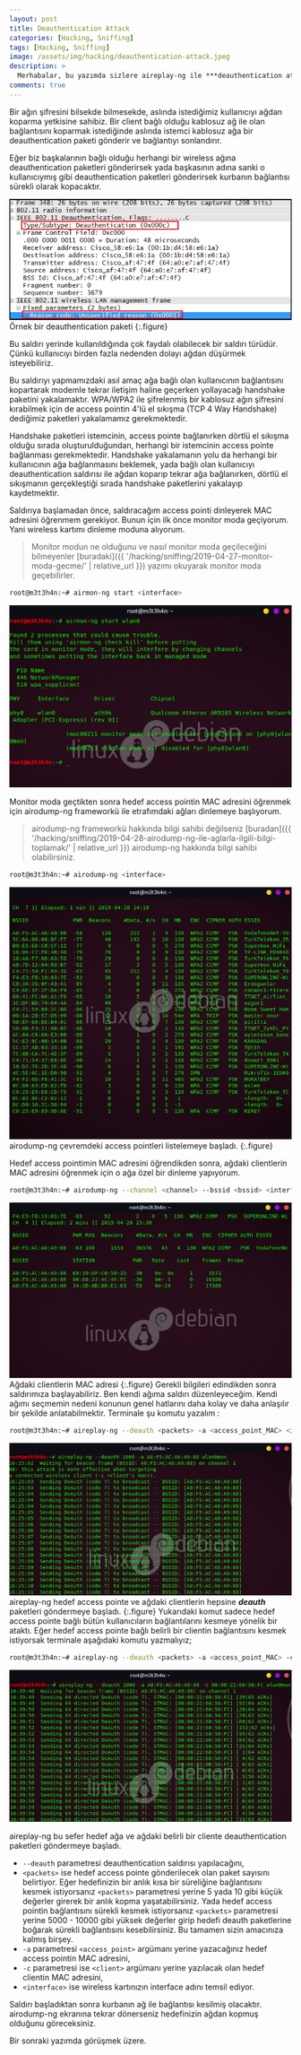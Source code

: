 ```yaml
---
layout: post
title: Deauthentication Attack
categories: [Hacking, Sniffing]
tags: [Hacking, Sniffing]
image: /assets/img/hacking/deauthentication-attack.jpeg
description: >
  Merhabalar, bu yazımda sizlere aireplay-ng ile ***deauthentication attack*** yani kullanıcıyı networkden koparma saldırısını anlatacağım.
comments: true
---
```


Bir ağın şifresini bilsekde bilmesekde, aslında istediğimiz kullanıcıyı ağdan koparma yetkisine sahibiz.
Bir client bağlı olduğu kablosuz ağ ile olan bağlantısını koparmak istediğinde aslında istemci kablosuz ağa bir deauthentication
paketi gönderir ve bağlantıyı sonlandırır. 

Eğer biz başkalarının bağlı olduğu herhangi bir wireless ağına deauthentication paketleri gönderirsek yada başkasının adına sanki o kullanıcıymış gibi deauthentication paketleri gönderirsek kurbanın bağlantısı sürekli olarak kopacaktır. 

![deauthentication packet](/assets/img/hacking/deauthentication-packet.png)
Örnek bir deauthentication paketi
{:.figure}

Bu saldırı yerinde kullanıldığında çok faydalı olabilecek bir saldırı türüdür. Çünkü kullanıcıyı birden fazla nedenden dolayı ağdan
düşürmek isteyebiliriz.

Bu saldırıyı yapmamızdaki asıl amaç ağa bağlı olan kullanıcının bağlantısını kopartarak modemle tekrar iletişim haline geçerken
yollayacağı handshake paketini yakalamaktır. WPA/WPA2 ile şifrelenmiş bir kablosuz ağın şifresini kırabilmek için de access pointin
4'lü el sıkışma (TCP 4 Way Handshake) dediğimiz paketleri yakalamamız gerekmektedir. 

Handshake paketleri istemcinin, access pointe bağlanırken dörtlü el sıkışma olduğu sırada oluşturulduğundan, herhangi bir istemcinin access pointe bağlanması gerekmektedir. Handshake yakalamanın yolu da herhangi bir kullanıcının ağa bağlanmasını beklemek, yada bağlı olan kullanıcıyı deauthentication saldırısı ile ağdan koparıp tekrar ağa bağlanırken, dörtlü el sıkışmanın gerçekleştiği sırada handshake paketlerini yakalayıp kaydetmektir.

Saldırıya başlamadan önce, saldıracağım access pointi dinleyerek MAC adresini öğrenmem gerekiyor. Bunun için ilk önce monitor moda geçiyorum. Yani wireless kartımı dinleme moduna alıyorum.
>Monitor modun ne olduğunu ve nasıl monitor moda geçileceğini bilmeyenler [buradaki]({{ '/hacking/sniffing/2019-04-27-monitor-moda-gecme/' | relative_url }}) yazımı okuyarak monitor moda geçebilirler.

~~~bash
root@m3t3h4n:~# airmon-ng start <interface>
~~~
![monitor mod](/assets/img/hacking/20190428002604-720x464.png)

Monitor moda geçtikten sonra hedef access pointin MAC adresini öğrenmek için airodump-ng frameworkü ile etrafımdaki ağları dinlemeye başlıyorum.
>airodump-ng frameworkü hakkında bilgi sahibi değilseniz [buradan]({{ '/hacking/sniffing/2019-04-28-airodump-ng-ile-aglarla-ilgili-bilgi-toplamak/' | relative_url }}) airodump-ng hakkında bilgi sahibi olabilirsiniz.

~~~bash
root@m3t3h4n:~# airodump-ng <interface>
~~~
![airodump-ng](/assets/img/hacking/20190428141021-800x714.png)
airodump-ng çevremdeki access pointleri listelemeye başladı.
{:.figure}

Hedef access pointimin MAC adresini öğrendikden sonra, ağdaki clientlerin MAC adresini öğrenmek için o ağa özel bir dinleme yapıyorum.

~~~bash
root@m3t3h4n:~# airodump-ng --channel <channel> --bssid <bssid> <interface>
~~~
![airodump-ng](/assets/img/hacking/20190428153019-803x500.png)
Ağdaki clientlerin MAC adresi
{:.figure}
Gerekli bilgileri edindikden sonra saldırımıza başlayabiliriz. Ben kendi ağıma saldırı düzenleyeceğim. Kendi ağımı seçmemin nedeni konunun genel hatlarını daha kolay ve daha anlaşılır bir şekilde anlatabilmektir. Terminale şu komutu yazalım :

~~~bash
root@m3t3h4n:~# aireplay-ng --deauth <packets> -a <access_point_MAC> <interface>
~~~
![aireplay-ng](/assets/img/hacking/20190507162550-829x447.png)
aireplay-ng hedef access pointe ve ağdaki clientlerin hepsine ***deauth*** paketleri göndermeye başladı.
{:.figure}
Yukarıdaki komut sadece hedef access pointe bağlı bütün kullanıcıların bağlantılarını kesmeye yönelik bir ataktı. Eğer hedef access pointe bağlı belirli bir clientin bağlantısını kesmek istiyorsak terminale aşağıdaki komutu yazmalıyız;

~~~bash
root@m3t3h4n:~# aireplay-ng --deauth <packets> -a <access_point_MAC> -c <client_MAC> <interface>
~~~
![aireplay-ng](/assets/img/hacking/20190507164045-832x447.png)

aireplay-ng bu sefer hedef ağa ve ağdaki belirli bir cliente deauthentication paketleri göndermeye başladı.

* `--deauth` parametresi deauthentication saldırısı yapılacağını,
* `<packets>` ise hedef access pointe gönderilecek olan paket sayısını belirtiyor. Eğer hedefinizin bir anlık kısa bir süreliğine 
bağlantısını kesmek istiyorsanız `<packets>` parametresi yerine 5 yada 10 gibi küçük değerler girerek bir anlık kopma yaşatabilirsiniz. Yada hedef access pointin bağlantısını sürekli kesmek istiyorsanız `<packets>` parametresi yerine 5000 - 10000 gibi yüksek değerler girip hedefi deauth paketlerine boğarak sürekli bağlantısını kesebilirsiniz. Bu tamamen sizin amacınıza kalmış birşey.
* `-a` parametresi `<access_point>` argümanı yerine yazacağınız hedef access pointin MAC adresini,
* `-c` parametresi ise `<client>` argümanı yerine yazılacak olan hedef clientin MAC adresini,
* `<interface>` ise wireless kartınızın interface adını temsil ediyor.

Saldırı başladıktan sonra kurbanın ağ ile bağlantısı kesilmiş olacaktır. airodump-ng ekranına tekrar dönerseniz hedefinizin ağdan kopmuş olduğunu göreceksiniz.

Bir sonraki yazımda görüşmek üzere.